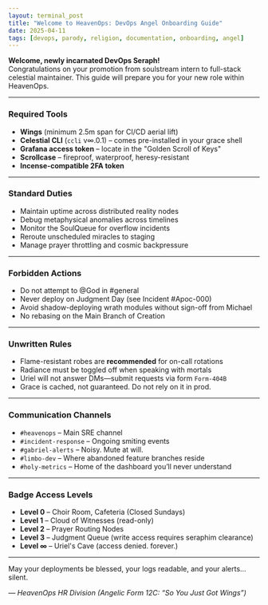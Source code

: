 ```yaml
---
layout: terminal_post
title: "Welcome to HeavenOps: DevOps Angel Onboarding Guide"
date: 2025-04-11
tags: [devops, parody, religion, documentation, onboarding, angel]
---
```


**Welcome, newly incarnated DevOps Seraph!**  
Congratulations on your promotion from soulstream intern to full-stack celestial maintainer. This guide will prepare you for your new role within HeavenOps.

---

### Required Tools

- **Wings** (minimum 2.5m span for CI/CD aerial lift)
- **Celestial CLI** (`ccli` v∞.0.1) – comes pre-installed in your grace shell
- **Grafana access token** – locate in the "Golden Scroll of Keys"
- **Scrollcase** – fireproof, waterproof, heresy-resistant
- **Incense-compatible 2FA token**

---

### Standard Duties

- Maintain uptime across distributed reality nodes
- Debug metaphysical anomalies across timelines
- Monitor the SoulQueue for overflow incidents
- Reroute unscheduled miracles to staging
- Manage prayer throttling and cosmic backpressure

---

### Forbidden Actions

- Do not attempt to @God in #general
- Never deploy on Judgment Day (see Incident #Apoc-000)
- Avoid shadow-deploying wrath modules without sign-off from Michael
- No rebasing on the Main Branch of Creation

---

### Unwritten Rules

- Flame-resistant robes are **recommended** for on-call rotations
- Radiance must be toggled off when speaking with mortals
- Uriel will not answer DMs—submit requests via form `Form-404B`
- Grace is cached, not guaranteed. Do not rely on it in prod.

---

### Communication Channels

- `#heavenops` – Main SRE channel
- `#incident-response` – Ongoing smiting events
- `#gabriel-alerts` – Noisy. Mute at will.
- `#limbo-dev` – Where abandoned feature branches reside
- `#holy-metrics` – Home of the dashboard you’ll never understand

---

### Badge Access Levels

- **Level 0** – Choir Room, Cafeteria (Closed Sundays)
- **Level 1** – Cloud of Witnesses (read-only)
- **Level 2** – Prayer Routing Nodes
- **Level 3** – Judgment Queue (write access requires seraphim clearance)
- **Level ∞** – Uriel's Cave (access denied. forever.)

---

May your deployments be blessed, your logs readable, and your alerts... silent.

*— HeavenOps HR Division (Angelic Form 12C: “So You Just Got Wings”)*
